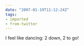 ```yaml
---
date: "2007-01-19T11:12:24Z"
tags:
- imported
- from-twitter
---
```

I feel like dancing: 2 down, 2 to go\!
